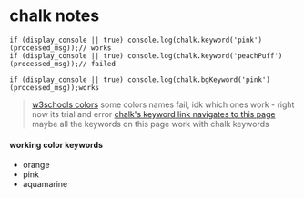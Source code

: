 
# chalk notes

```
if (display_console || true) console.log(chalk.keyword('pink')(processed_msg));// works
if (display_console || true) console.log(chalk.keyword('peachPuff')(processed_msg));// failed

if (display_console || true) console.log(chalk.bgKeyword('pink')(processed_msg));works
```
> [w3schools colors](https://www.w3schools.com/tags/ref_colornames.asp)
> some colors names fail, idk which ones work - right now its trial and error
> [chalk's keyword link navigates to this page](https://www.w3.org/wiki/CSS/Properties/color/keywords)
> maybe all the keywords on this page work with chalk keywords

#### working color keywords

- orange
- pink
- aquamarine